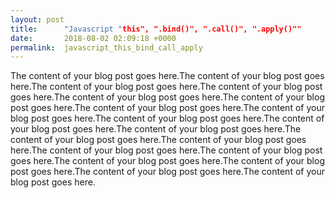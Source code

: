 ```yaml
---
layout: post
title:      "Javascript "this", ".bind()", ".call()", ".apply()""
date:       2018-08-02 02:09:18 +0000
permalink:  javascript_this_bind_call_apply
---
```



The content of your blog post goes here.The content of your blog post goes here.The content of your blog post goes here.The content of your blog post goes here.The content of your blog post goes here.The content of your blog post goes here.The content of your blog post goes here.The content of your blog post goes here.The content of your blog post goes here.The content of your blog post goes here.The content of your blog post goes here.The content of your blog post goes here.The content of your blog post goes here.The content of your blog post goes here.The content of your blog post goes here.The content of your blog post goes here.The content of your blog post goes here.The content of your blog post goes here.The content of your blog post goes here.
